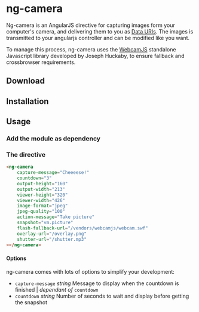 # ng-camera

Ng-camera is an AngularJS directive for capturing images
form your computer's camera, and delivering them to you as [Data URIs](http://en.wikipedia.org/wiki/Data_URI_scheme).
The images is transmitted to your angularjs controller and can be modified
like you want.

To manage this process, ng-camera uses the [WebcamJS](https://github.com/jhuckaby/webcamjs) standalone Javascript library developed by Joseph Huckaby,
to ensure fallback and crossbrowser requirements.

## Download

## Installation

## Usage

### Add the module as dependency

### The directive

```html
<ng-camera
    capture-message="Cheeeese!"
    countdown="3"
    output-height="160"
    output-width="213"
    viewer-height="320"
    viewer-width="426"
    image-format="jpeg"
    jpeg-quality="100"
    action-message="Take picture"
    snapshot="vm.picture"
    flash-fallback-url="/vendors/webcamjs/webcam.swf"
    overlay-url="/overlay.png"
    shutter-url="/shutter.mp3"
></ng-camera>
```

#### Options

ng-camera comes with lots of options to simplify your development:

* `capture-message` _string_ Message to display when the countdown is finished
| _dependant of_ `countdown`
* `countdown` _string_ Number of seconds to wait and display before getting
the snapshot
